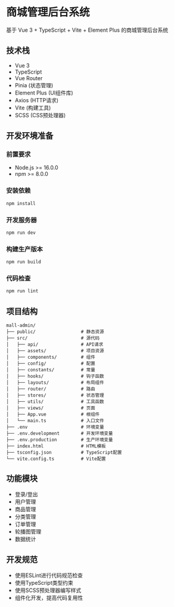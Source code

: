 # 商城管理后台系统

基于 Vue 3 + TypeScript + Vite + Element Plus 的商城管理后台系统

## 技术栈

- Vue 3
- TypeScript
- Vue Router
- Pinia (状态管理)
- Element Plus (UI组件库)
- Axios (HTTP请求)
- Vite (构建工具)
- SCSS (CSS预处理器)

## 开发环境准备

### 前置要求

- Node.js >= 16.0.0
- npm >= 8.0.0

### 安装依赖

```bash
npm install
```

### 开发服务器

```bash
npm run dev
```

### 构建生产版本

```bash
npm run build
```

### 代码检查

```bash
npm run lint
```

## 项目结构

```
mall-admin/
├── public/                 # 静态资源
├── src/                    # 源代码
│   ├── api/                # API请求
│   ├── assets/             # 项目资源
│   ├── components/         # 组件
│   ├── config/             # 配置
│   ├── constants/          # 常量
│   ├── hooks/              # 钩子函数
│   ├── layouts/            # 布局组件
│   ├── router/             # 路由
│   ├── stores/             # 状态管理
│   ├── utils/              # 工具函数
│   ├── views/              # 页面
│   ├── App.vue             # 根组件
│   └── main.ts             # 入口文件
├── .env                    # 环境变量
├── .env.development        # 开发环境变量
├── .env.production         # 生产环境变量
├── index.html              # HTML模板
├── tsconfig.json           # TypeScript配置
└── vite.config.ts          # Vite配置
```

## 功能模块

- 登录/登出
- 用户管理
- 商品管理
- 分类管理
- 订单管理
- 轮播图管理
- 数据统计

## 开发规范

- 使用ESLint进行代码规范检查
- 使用TypeScript类型约束
- 使用SCSS预处理器编写样式
- 组件化开发，提高代码复用性 
